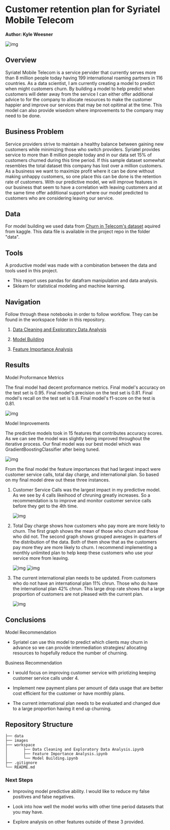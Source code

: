 # Customer retention plan for Syriatel Mobile Telecom
 
 
**Author: Kyle Weesner**
 
![img](https://user-images.githubusercontent.com/100227270/164761114-66157306-2f16-4f94-ae27-9a7140ad7f11.jpg)

## Overview
Syriatel Mobile Telecom is a service pervider that currently serves more than 8 million people today having 199 international roaming partners in 116 countries.  As a data scientist, I am currently creating a model to predict when might customers churn.  By building a model to help predict when customers will deter away from the service I can either offer additional advice to for the company to allocate resources to make the customer happier and improve our services that may be not opitimal at the time.  This model can also provide wisedom where improvements to the company may need to be done. 


## Business Problem
Service providers strive to maintain a healthy balance between gaining new customers while minimizing those who switch providers.  Syriatel provides service to more than 8 million people today and in our data set 15% of customers churned during this time period.  If this sample dataset somewhat resembles the total dataset this company has lost over a million customers.  As a business we want to maximize profit where it can be done without making unhappy customers, so one place this can be done is the retention rate of customers.  With our predictive model, we will improve features in our business that seem to have a correlation with leaving customers and at the same time offer additional support where our model predicted to customers who are considering leaving our service.  

 
## Data
For model building we used data from [Churn in Telecom's dataset](https://www.kaggle.com/datasets/becksddf/churn-in-telecoms-dataset) aquired from kaggle.  This data file is available in the project repo in the folder "data".  

 
## Tools
A productive model was made with a combination between the data and tools used in this project. 
- This report uses pandas for datafram manipulation and data analysis.  
- Sklearn for statistical modeling and machine learning.  

## Navigation

Follow through these notebooks in order to follow workflow.  They can be found in the workspace folder in this repository.

1. [Data Cleaning and Exploratory Data Analysis](./Data&#32;Cleaning&#32;and&#32;Exploratory&#32;Data&#32;Analysis.ipynb)

2. [Model Building](./Model&#32;Building.ipynb)

3. [Feature Importance Analysis](./Feature&#32;Importance&#32;Analysis.ipynb)



## Results
Model Proformance Metrics

The final model had decent proformance metrics.  Final model's accuracy on the test set is 0.95. Final model's precision on the test set is 0.81. Final model's recall on the test set is 0.8. Final model's f1-score on the test is 0.81.  

![img](./images/confusion_matrix.png)


Model Improvements

The predictive models took in 15 features that contributes accuracy scores.  As we can see the model was slightly being improved throughout the iterative process.  Our final model was our best model which was GradientBoostingClassifier after being tuned.   

![img](./images/model_improvement.jpg)


From the final model the feature importances that had largest impact were customer service calls, total day charge, and international plan. So based on my final model drew out these three instances.    

1. Customer Service Calls was the largest impact in my predictive model.  As we see by 4 calls likeihood of chruning greatly increases.  So a recommendation is to improve and monitor customer service calls before they get to the 4th time.

    ![img](./images/customers_service_calls.jpg)

2. Total Day charge shows how customers who pay more are more liekly to churn.  The first graph shows the mean of those who churn and those who did not.  The second graph shows grouped averages in quarters of the distribution of the data.  Both of them show that as the customers pay more they are more likely to churn.   I recommend implementing a monthly unlimited plan to help keep these customers who use your service more from leaving.

    ![img](./images/customers_status_averages.jpg)
    ![img](./images/customers_status_percentile_averages.jpg)

3. The current international plan needs to be updated.  From customers who do not have an international plan 11% chrun.  Those who do have the international plan 42% chrun.  This large drop rate shows that a large proportion of customers are not pleased with the current plan.

    ![img](./images/retention_comparison_interrnational_plan.jpg)



## Conclusions

Model Recommendation
- Syriatel can use this model to predict which clients may churn in advance so we can provide intermediation strategies/ allocating resources to hopefully reduce the number of churning.

Business Recommendation
- I would focus on improving customer service with priotizing keeping customer service calls under 4.

- Implement new payment plans per amount of data usage that are better cost efficient for the customer or have monthly plans. 

- The current international plan needs to be evaluated and changed due to a large proportion having it end up churning.

 
## Repository Structure
```
├── data
├── images
├── workspace
│       ├── Data Cleaning and Exploratory Data Analysis.ipynb
│       ├── Feature Importance Analysis.ipynb
│       └── Model Building.ipynb
├── .gitignore
└── README.md
```
 
### Next Steps

- Improving model predictive ability.  I would like to reduce my false positives and false negatives.

- Look into how well the model works with other time period datasets that you may have.  

- Explore analysis on other features outside of these 3 provided.
